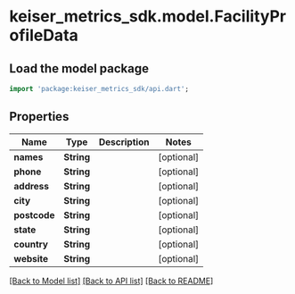 # keiser_metrics_sdk.model.FacilityProfileData

## Load the model package
```dart
import 'package:keiser_metrics_sdk/api.dart';
```

## Properties
Name | Type | Description | Notes
------------ | ------------- | ------------- | -------------
**names** | **String** |  | [optional] 
**phone** | **String** |  | [optional] 
**address** | **String** |  | [optional] 
**city** | **String** |  | [optional] 
**postcode** | **String** |  | [optional] 
**state** | **String** |  | [optional] 
**country** | **String** |  | [optional] 
**website** | **String** |  | [optional] 

[[Back to Model list]](../README.md#documentation-for-models) [[Back to API list]](../README.md#documentation-for-api-endpoints) [[Back to README]](../README.md)


